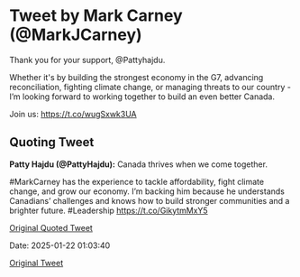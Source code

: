 # Tweet by Mark Carney (@MarkJCarney)

Thank you for your support, @Pattyhajdu.

Whether it's by building the strongest economy in the G7, advancing reconciliation, fighting climate change, or managing threats to our country - I’m looking forward to working together to build an even better Canada.

Join us: https://t.co/wugSxwk3UA

## Quoting Tweet

**Patty Hajdu (@PattyHajdu):** Canada thrives when we come together.

#MarkCarney has the experience to tackle affordability, fight climate change, and grow our economy. I’m backing him because he understands Canadians’ challenges and knows how to build stronger communities and a brighter future.
#Leadership https://t.co/GikytmMxY5

[Original Quoted Tweet](https://x.com/PattyHajdu/status/1881733398764675084)

Date: 2025-01-22 01:03:40

[Original Tweet](https://x.com/MarkJCarney/status/1881870311236436115)
